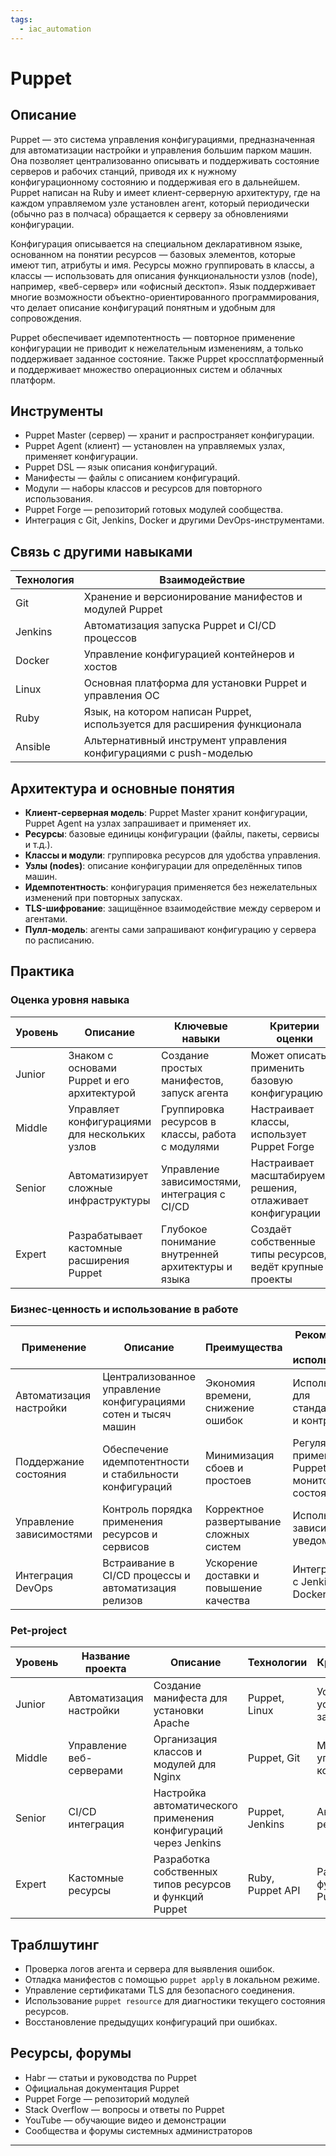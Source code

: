 ```yaml
---
tags:
  - iac_automation
---
```

# Puppet

## Описание

Puppet — это система управления конфигурациями, предназначенная для автоматизации настройки и управления большим парком машин. Она позволяет централизованно описывать и поддерживать состояние серверов и рабочих станций, приводя их к нужному конфигурационному состоянию и поддерживая его в дальнейшем. Puppet написан на Ruby и имеет клиент-серверную архитектуру, где на каждом управляемом узле установлен агент, который периодически (обычно раз в полчаса) обращается к серверу за обновлениями конфигурации.

Конфигурация описывается на специальном декларативном языке, основанном на понятии ресурсов — базовых элементов, которые имеют тип, атрибуты и имя. Ресурсы можно группировать в классы, а классы — использовать для описания функциональности узлов (node), например, «веб-сервер» или «офисный десктоп». Язык поддерживает многие возможности объектно-ориентированного программирования, что делает описание конфигураций понятным и удобным для сопровождения.

Puppet обеспечивает идемпотентность — повторное применение конфигурации не приводит к нежелательным изменениям, а только поддерживает заданное состояние. Также Puppet кроссплатформенный и поддерживает множество операционных систем и облачных платформ.

## Инструменты

- Puppet Master (сервер) — хранит и распространяет конфигурации.
- Puppet Agent (клиент) — установлен на управляемых узлах, применяет конфигурации.
- Puppet DSL — язык описания конфигураций.
- Манифесты — файлы с описанием конфигураций.
- Модули — наборы классов и ресурсов для повторного использования.
- Puppet Forge — репозиторий готовых модулей сообщества.
- Интеграция с Git, Jenkins, Docker и другими DevOps-инструментами.

## Связь с другими навыками

| Технология | Взаимодействие |
| ---------- | -------------- |
| Git        | Хранение и версионирование манифестов и модулей Puppet |
| Jenkins    | Автоматизация запуска Puppet и CI/CD процессов |
| Docker     | Управление конфигурацией контейнеров и хостов |
| Linux     | Основная платформа для установки Puppet и управления ОС |
| Ruby       | Язык, на котором написан Puppet, используется для расширения функционала |
| Ansible   | Альтернативный инструмент управления конфигурациями с push-моделью |

## Архитектура и основные понятия

- **Клиент-серверная модель**: Puppet Master хранит конфигурации, Puppet Agent на узлах запрашивает и применяет их.
- **Ресурсы**: базовые единицы конфигурации (файлы, пакеты, сервисы и т.д.).
- **Классы и модули**: группировка ресурсов для удобства управления.
- **Узлы (nodes)**: описание конфигурации для определённых типов машин.
- **Идемпотентность**: конфигурация применяется без нежелательных изменений при повторных запусках.
- **TLS-шифрование**: защищённое взаимодействие между сервером и агентами.
- **Пулл-модель**: агенты сами запрашивают конфигурацию у сервера по расписанию.

## Практика

### Оценка уровня навыка

| Уровень | Описание                                | Ключевые навыки                            | Критерии оценки                                    |
| ------- | ------------------------------------- | ----------------------------------------- | ------------------------------------------------- |
| Junior  | Знаком с основами Puppet и его архитектурой | Создание простых манифестов, запуск агента | Может описать и применить базовую конфигурацию    |
| Middle  | Управляет конфигурациями для нескольких узлов | Группировка ресурсов в классы, работа с модулями | Настраивает классы, использует Puppet Forge       |
| Senior  | Автоматизирует сложные инфраструктуры | Управление зависимостями, интеграция с CI/CD | Настраивает масштабируемые решения, отлаживает конфигурации |
| Expert  | Разрабатывает кастомные расширения Puppet | Глубокое понимание внутренней архитектуры и языка | Создаёт собственные типы ресурсов, ведёт крупные проекты |

### Бизнес-ценность и использование в работе

| Применение           | Описание                                         | Преимущества                                | Рекомендации по использованию                   |
| -------------------- | ------------------------------------------------ | ------------------------------------------- | ----------------------------------------------- |
| Автоматизация настройки | Централизованное управление конфигурациями сотен и тысяч машин | Экономия времени, снижение ошибок          | Использовать для стандартизации и контроля      |
| Поддержание состояния | Обеспечение идемпотентности и стабильности конфигураций | Минимизация сбоев и простоев                | Регулярно применять Puppet, мониторить состояние |
| Управление зависимостями | Контроль порядка применения ресурсов и сервисов | Корректное развертывание сложных систем    | Использовать зависимости и уведомления          |
| Интеграция DevOps     | Встраивание в CI/CD процессы и автоматизация релизов | Ускорение доставки и повышение качества    | Интегрировать с Jenkins, Git и Docker            |

### Pet-project

| Уровень    | Название проекта         | Описание                                    | Технологии         | Критерий успеха                      | Вспомогательные ссылки               |
| ---------- | ----------------------- | ------------------------------------------- | ------------------ | ---------------------------------- | ---------------------------------- |
| Junior     | Автоматизация настройки  | Создание манифеста для установки Apache     | Puppet, Linux      | Успешная установка и запуск сервиса | Habr, Puppet Forge                  |
| Middle     | Управление веб-серверами | Организация классов и модулей для Nginx     | Puppet, Git        | Масштабируемое управление конфигурациями | Habr, официальная документация     |
| Senior     | CI/CD интеграция         | Настройка автоматического применения конфигураций через Jenkins | Puppet, Jenkins    | Автоматизация релизов               | Документация Jenkins и Puppet       |
| Expert     | Кастомные ресурсы        | Разработка собственных типов ресурсов и функций Puppet | Ruby, Puppet API   | Расширение функционала Puppet       | Puppet Developer Guides             |

## Траблшутинг

- Проверка логов агента и сервера для выявления ошибок.
- Отладка манифестов с помощью `puppet apply` в локальном режиме.
- Управление сертификатами TLS для безопасного соединения.
- Использование `puppet resource` для диагностики текущего состояния ресурсов.
- Восстановление предыдущих конфигураций при ошибках.

## Ресурсы, форумы

- Habr — статьи и руководства по Puppet  
- Официальная документация Puppet  
- Puppet Forge — репозиторий модулей  
- Stack Overflow — вопросы и ответы по Puppet  
- YouTube — обучающие видео и демонстрации  
- Сообщества и форумы системных администраторов

---
